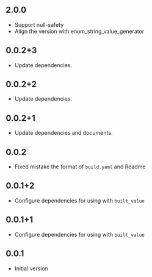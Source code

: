 ## 2.0.0

- Support null-safety
- Align the version with enum_string_value_generator

## 0.0.2+3

- Update dependencies.

## 0.0.2+2

- Update dependencies.

## 0.0.2+1

- Update dependencies and documents.

## 0.0.2

- Fixed mistake the format of `build.yaml` and Readme

## 0.0.1+2

- Configure dependencies for using with `built_value`

## 0.0.1+1

- Configure dependencies for using with `built_value`

## 0.0.1

- Initial version

